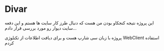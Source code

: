 # Divar
این پروژه نتیجه کنجکاو بودن من هست که دنبال طرز کار سایت ها هستم و این دفعه سایت دیوار رو مورد بررسی قرار دادم...

پروژه با زبان سی شارپ هست و برای دیافت اطلاعات از تکنلوژی 
WebClient
استفاده کردم
